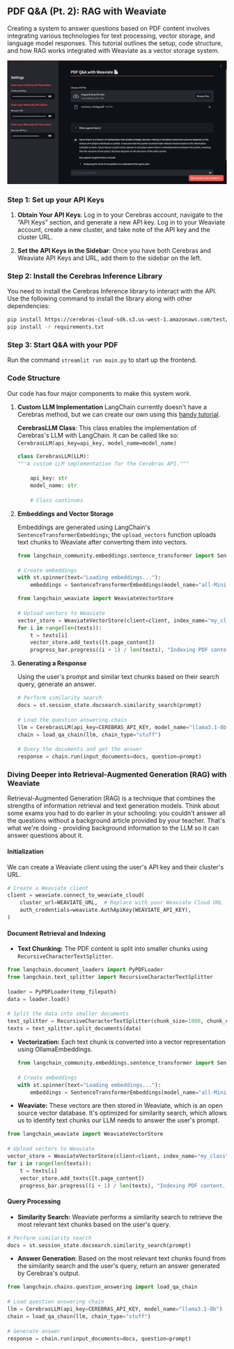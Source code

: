 ## PDF Q&A (Pt. 2): RAG with Weaviate

Creating a system to answer questions based on PDF content involves integrating various technologies for text processing, vector storage, and language model responses. This tutorial outlines the setup, code structure, and how RAG works integrated with Weaviate as a vector storage system.

![finished product](./pdfWeaviate.png)

### Step 1: Set up your API Keys

1. **Obtain Your API Keys**: Log in to your Cerebras account, navigate to the “API Keys” section, and generate a new API key. Log in to your Weaviate account, create a new cluster, and take note of the API key and the cluster URL.

2. **Set the API Keys in the Sidebar**: Once you have both Cerebras and Weaviate API Keys and URL, add them to the sidebar on the left.

### Step 2: Install the Cerebras Inference Library

You need to install the Cerebras Inference library to interact with the API. Use the following command to install the library along with other dependencies:

```bash
pip install https://cerebras-cloud-sdk.s3.us-west-1.amazonaws.com/test/cerebras_cloud_sdk-0.5.0-py3-none-any.whl
pip install -r requirements.txt
```

### Step 3: Start Q&A with your PDF

Run the command `streamlit run main.py` to start up the frontend.

### **Code Structure**
Our code has four major components to make this system work.

1. **Custom LLM Implementation**
    LangChain currently doesn't have a Cerebras method, but we can create our own using this [handy tutorial](https://python.langchain.com/v0.1/docs/modules/model_io/llms/custom_llm/).

    **CerebrasLLM Class**: This class enables the implementation of Cerebras's LLM with LangChain. It can be called like so: `CerebrasLLM(api_key=api_key, model_name=model_name)`

    ```python
    class CerebrasLLM(LLM):
    """A custom LLM implementation for the Cerebras API."""

        api_key: str
        model_name: str

        # Class continues
    ```

2. **Embeddings and Vector Storage**

    Embeddings are generated using LangChain's `SentenceTransformerEmbeddings`; the `upload_vectors` function uploads text chunks to Weaviate after converting them into vectors.

    ```python
    from langchain_community.embeddings.sentence_transformer import SentenceTransformerEmbeddings

    # Create embeddings
    with st.spinner(text="Loading embeddings..."):
        embeddings = SentenceTransformerEmbeddings(model_name="all-MiniLM-L6-v2")
    ```
   
    ```python
    from langchain_weaviate import WeaviateVectorStore

    # Upload vectors to Weaviate
    vector_store = WeaviateVectorStore(client=client, index_name="my_class", text_key="text", embedding=embeddings)
    for i in range(len(texts)):
        t = texts[i]
        vector_store.add_texts([t.page_content])
        progress_bar.progress((i + 1) / len(texts), "Indexing PDF content... (this may take a bit) 🦙")
    ```

4. **Generating a Response**

    Using the user's prompt and similar text chunks based on their search query, generate an answer.

    ```python
    # Perform similarity search
    docs = st.session_state.docsearch.similarity_search(prompt)

    # Load the question answering chain
    llm = CerebrasLLM(api_key=CEREBRAS_API_KEY, model_name="llama3.1-8b")
    chain = load_qa_chain(llm, chain_type="stuff")

    # Query the documents and get the answer
    response = chain.run(input_documents=docs, question=prompt)
    ```

### Diving Deeper into Retrieval-Augmented Generation (RAG) with Weaviate

Retrieval-Augmented Generation (RAG) is a technique that combines the strengths of information retrieval and text generation models. Think about some exams you had to do earlier in your schooling: you couldn't answer all the questions without a background article provided by your teacher. That's what we're doing - providing background information to the LLM so it can answer questions about it.

#### Initialization

We can create a Weaviate client using the user's API key and their cluster's URL.
```python
# Create a Weaviate client
client = weaviate.connect_to_weaviate_cloud(
    cluster_url=WEAVIATE_URL,  # Replace with your Weaviate Cloud URL
    auth_credentials=weaviate.AuthApiKey(WEAVIATE_API_KEY),
)
```

#### Document Retrieval and Indexing
* **Text Chunking:** The PDF content is split into smaller chunks using `RecursiveCharacterTextSplitter`.
```python
from langchain.document_loaders import PyPDFLoader
from langchain.text_splitter import RecursiveCharacterTextSplitter

loader = PyPDFLoader(temp_filepath)
data = loader.load()

# Split the data into smaller documents
text_splitter = RecursiveCharacterTextSplitter(chunk_size=1000, chunk_overlap=0)
texts = text_splitter.split_documents(data)
```
* **Vectorization:** Each text chunk is converted into a vector representation using OllamaEmbeddings.
  ```python
  from langchain_community.embeddings.sentence_transformer import SentenceTransformerEmbeddings

  # Create embeddings
  with st.spinner(text="Loading embeddings..."):
      embeddings = SentenceTransformerEmbeddings(model_name="all-MiniLM-L6-v2")
  ```
 * **Weaviate:** These vectors are then stored in Weaviate, which is an open source vector database. It's optimized for similarity search, which allows us to identify text chunks our LLM needs to answer the user's prompt.
  ```python
  from langchain_weaviate import WeaviateVectorStore

  # Upload vectors to Weaviate
  vector_store = WeaviateVectorStore(client=client, index_name="my_class", text_key="text", embedding=embeddings)
  for i in range(len(texts)):
      t = texts[i]
      vector_store.add_texts([t.page_content])
      progress_bar.progress((i + 1) / len(texts), "Indexing PDF content... (this may take a bit) 🦙")
  ```

#### Query Processing
* **Similarity Search:** Weaviate performs a similarity search to retrieve the most relevant text chunks based on the user's query.
```python
# Perform similarity search
docs = st.session_state.docsearch.similarity_search(prompt)
```

* **Answer Generation**: Based on the most relevant text chunks found from the similarity search and the user's query, return an answer generated by Cerebras's output.
```python
from langchain.chains.question_answering import load_qa_chain

# Load question answering chain
llm = CerebrasLLM(api_key=CEREBRAS_API_KEY, model_name="llama3.1-8b")
chain = load_qa_chain(llm, chain_type="stuff")

# Generate answer
response = chain.run(input_documents=docs, question=prompt)
```